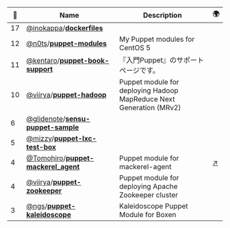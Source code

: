 |:star2: | Name | Description | 🌍|
|---|---|---|---|
|17|[@inokappa](https://github.com/inokappa)/[**dockerfiles**](https://github.com/inokappa/dockerfiles)|||
|12|[@n0ts](https://github.com/n0ts)/[**puppet-modules**](https://github.com/n0ts/puppet-modules)|My Puppet modules for CentOS 5||
|11|[@kentaro](https://github.com/kentaro)/[**puppet-book-support**](https://github.com/kentaro/puppet-book-support)|『入門Puppet』のサポートページです。||
|10|[@viirya](https://github.com/viirya)/[**puppet-hadoop**](https://github.com/viirya/puppet-hadoop)|Puppet module for deploying Hadoop MapReduce Next Generation (MRv2)||
|6|[@glidenote](https://github.com/glidenote)/[**sensu-puppet-sample**](https://github.com/glidenote/sensu-puppet-sample)|||
|5|[@mizzy](https://github.com/mizzy)/[**puppet-lxc-test-box**](https://github.com/mizzy/puppet-lxc-test-box)|||
|4|[@Tomohiro](https://github.com/Tomohiro)/[**puppet-mackerel_agent**](https://github.com/Tomohiro/puppet-mackerel_agent)|Puppet module for mackerel-agent|[:arrow_upper_right:](https://forge.puppetlabs.com/tomohiro/mackerel_agent)|
|4|[@viirya](https://github.com/viirya)/[**puppet-zookeeper**](https://github.com/viirya/puppet-zookeeper)|Puppet module for deploying Apache Zookeeper cluster||
|3|[@ngs](https://github.com/ngs)/[**puppet-kaleidoscope**](https://github.com/ngs/puppet-kaleidoscope)|Kaleidoscope Puppet Module for Boxen||

